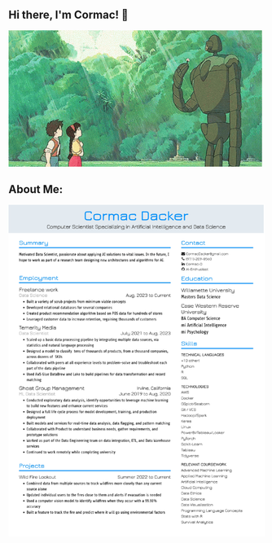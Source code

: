 ## Hi there, I'm Cormac! 🌻

<img src="images/castle-in-the-sky-castle.gif?raw=true"/>

## About Me:
<img src="resume/resume.jpg?raw=true"/>

